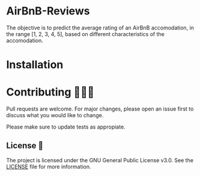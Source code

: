 # AirBnB-Reviews

The objective is to predict the average rating of an AirBnB accomodation, in the range [1, 2, 3, 4, 5], based on different characteristics of the accomodation.

# Installation


# Contributing 🧑‍🤝‍🧑

Pull requests are welcome. For major changes, please open an issue first to discuss what you would like to change.

Please make sure to update tests as appropiate.

## License 📕

The project is licensed under the GNU General Public License v3.0. See the [LICENSE](LICENSE) file for more information.

